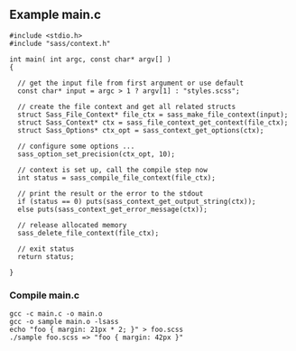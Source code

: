 Example main.c
--------------

    #include <stdio.h>
    #include "sass/context.h"

    int main( int argc, const char* argv[] )
    {

      // get the input file from first argument or use default
      const char* input = argc > 1 ? argv[1] : "styles.scss";

      // create the file context and get all related structs
      struct Sass_File_Context* file_ctx = sass_make_file_context(input);
      struct Sass_Context* ctx = sass_file_context_get_context(file_ctx);
      struct Sass_Options* ctx_opt = sass_context_get_options(ctx);

      // configure some options ...
      sass_option_set_precision(ctx_opt, 10);

      // context is set up, call the compile step now
      int status = sass_compile_file_context(file_ctx);

      // print the result or the error to the stdout
      if (status == 0) puts(sass_context_get_output_string(ctx));
      else puts(sass_context_get_error_message(ctx));

      // release allocated memory
      sass_delete_file_context(file_ctx);

      // exit status
      return status;

    }

### Compile main.c

    gcc -c main.c -o main.o
    gcc -o sample main.o -lsass
    echo "foo { margin: 21px * 2; }" > foo.scss
    ./sample foo.scss => "foo { margin: 42px }"
